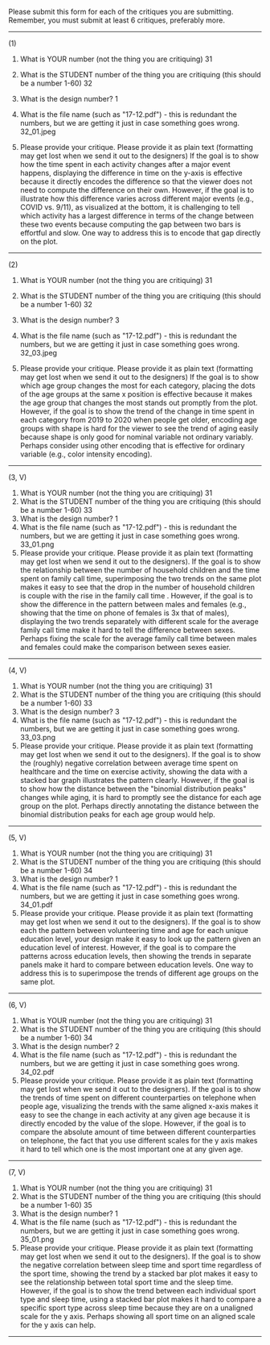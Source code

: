 Please submit this form for each of the critiques you are submitting. Remember, you must submit at least 6 critiques, preferably more.

-------------------
(1)
1. What is YOUR number (not the thing you are critiquing)
31

2. What is the STUDENT number of the thing you are critiquing (this should be a number 1-60)
32

3. What is the design number?
1

4. What is the file name (such as "17-12.pdf") - this is redundant the numbers, but we are getting it just in case something goes wrong.
32_01.jpeg

5. Please provide your critique. Please provide it as plain text (formatting may get lost when we send it out to the designers)
If the goal is to show how the time spent in each activity changes after a major event happens, displaying the difference in time on the y-axis is effective because it directly encodes the difference so that the viewer does not need to compute the difference on their own. However, if the goal is to illustrate how this difference varies across different major events (e.g., COVID vs. 9/11), as visualized at the bottom, it is challenging to tell which activity has a largest difference in terms of the change between these two events because computing the gap between two bars is effortful and slow. One way to address this is to encode that gap directly on the plot.

-------------------
(2)
1. What is YOUR number (not the thing you are critiquing)
31

2. What is the STUDENT number of the thing you are critiquing (this should be a number 1-60)
32

3. What is the design number?
3

4. What is the file name (such as "17-12.pdf") - this is redundant the numbers, but we are getting it just in case something goes wrong.
32_03.jpeg

5. Please provide your critique. Please provide it as plain text (formatting may get lost when we send it out to the designers)
If the goal is to show which age group changes the most for each category, placing the dots of the age groups at the same x position is effective because it makes the age group that changes the most stands out promptly from the plot. However, if the goal is to show the trend of the change in time spent in each category from 2019 to 2020 when people get older, encoding age groups with shape is hard for the viewer to see the trend of aging easily because shape is only good for nominal variable not ordinary variably. Perhaps consider using other encoding that is effective for ordinary variable (e.g., color intensity encoding).

-------------------
(3, V)
1. What is YOUR number (not the thing you are critiquing)
31
2. What is the STUDENT number of the thing you are critiquing (this should be a number 1-60)
33
3. What is the design number?
1
4. What is the file name (such as "17-12.pdf") - this is redundant the numbers, but we are getting it just in case something goes wrong.
33_01.png
5. Please provide your critique. Please provide it as plain text (formatting may get lost when we send it out to the designers).
If the goal is to show the relationship between the number of household children and the time spent on family call time, superimposing the two trends on the same plot makes it easy to see that the drop in the number of household children is couple with the rise in the family call time . However, if the goal is to show the difference in the pattern between males and females (e.g., showing that the time on phone of females is 3x that of males), displaying the two trends separately with different scale for the average family call time make it hard to tell the difference between sexes. Perhaps fixing the scale for the average family call time between males and females could make the comparison between sexes easier.
-------------------
(4, V)
1. What is YOUR number (not the thing you are critiquing)
31
2. What is the STUDENT number of the thing you are critiquing (this should be a number 1-60)
33
3. What is the design number?
3
4. What is the file name (such as "17-12.pdf") - this is redundant the numbers, but we are getting it just in case something goes wrong.
33_03.png
5. Please provide your critique. Please provide it as plain text (formatting may get lost when we send it out to the designers).
If the goal is to show the (roughly) negative correlation between average time spent on healthcare and the time on exercise activity, showing the data with a stacked bar graph illustrates the pattern clearly. However, if the goal is to show how the distance between the "binomial distribution peaks" changes while aging, it is hard to promptly see the distance for each age group on the plot. Perhaps directly annotating the distance between the binomial distribution peaks for each age group would help.
-------------------
(5, V)
1. What is YOUR number (not the thing you are critiquing)
31
2. What is the STUDENT number of the thing you are critiquing (this should be a number 1-60)
34
3. What is the design number?
1
4. What is the file name (such as "17-12.pdf") - this is redundant the numbers, but we are getting it just in case something goes wrong.
34_01.pdf
5. Please provide your critique. Please provide it as plain text (formatting may get lost when we send it out to the designers).
If the goal is to show each the pattern between volunteering time and age for each unique education level, your design make it easy to look up the pattern given an education level of interest. However, if the goal is to compare the patterns across education levels, then showing the trends in separate panels make it hard to compare between education levels. One way to address this is to superimpose the trends of different age groups on the same plot.
-------------------
(6, V)
1. What is YOUR number (not the thing you are critiquing)
31
2. What is the STUDENT number of the thing you are critiquing (this should be a number 1-60)
34
3. What is the design number?
2
4. What is the file name (such as "17-12.pdf") - this is redundant the numbers, but we are getting it just in case something goes wrong.
34_02.pdf
5. Please provide your critique. Please provide it as plain text (formatting may get lost when we send it out to the designers).
If the goal is to show the trends of time spent on different counterparties on telephone when people age, visualizing the trends with the same aligned x-axis makes it easy to see the change in each activity at any given age because it is directly encoded by the value of the slope. However, if the goal is to compare the absolute amount of time between different counterparties on telephone, the fact that you use different scales for the y axis makes it hard to tell which one is the most important one at any given age.
-------------------
(7, V)
1. What is YOUR number (not the thing you are critiquing)
31
2. What is the STUDENT number of the thing you are critiquing (this should be a number 1-60)
35
3. What is the design number?
1
4. What is the file name (such as "17-12.pdf") - this is redundant the numbers, but we are getting it just in case something goes wrong.
35_01.png
5. Please provide your critique. Please provide it as plain text (formatting may get lost when we send it out to the designers).
If the goal is to show the negative correlation between sleep time and sport time regardless of the sport time, showing the trend by a stacked bar plot makes it easy to see the relationship between total sport time and the sleep time. However, if the goal is to show the trend between each individual sport type and sleep time, using a stacked bar plot makes it hard to compare a specific sport type across sleep time because they are on a unaligned scale for the y axis. Perhaps showing all sport time on an aligned scale for the y axis can help.
-------------------
